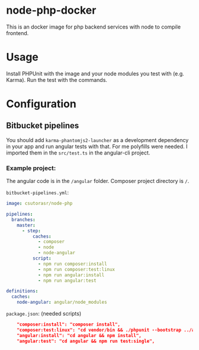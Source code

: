 # node-php-docker
This is an docker image for php backend services with node to compile frontend.

# Usage

Install PHPUnit with the image and your node modules you test with (e.g. Karma). Run the test with the commands.

# Configuration

## Bitbucket pipelines

You should add `karma-phantomjs2-launcher` as a development dependency in your app and run angular tests with that. For me polyfills were needed. I imported them in the `src/test.ts` in the angular-cli project.

### Example project:

The angular code is in the `/angular` folder. Composer project directory is `/`.

 `bitbucket-pipelines.yml`:

```yaml
image: csutorasr/node-php

pipelines:
  branches:
    master:
      - step:
          caches:
            - composer
            - node
            - node-angular
          script:
            - npm run composer:install
            - npm run composer:test:linux
            - npm run angular:install
            - npm run angular:test

definitions:
  caches:
    node-angular: angular/node_modules
```

`package.json`: (needed scripts)

```json
    "composer:install": "composer install",
    "composer:test:linux": "cd vendor/bin && ./phpunit --bootstrap ../autoload.php ../../tests",
    "angular:install": "cd angular && npm install",
    "angular:test": "cd angular && npm run test:single",
```